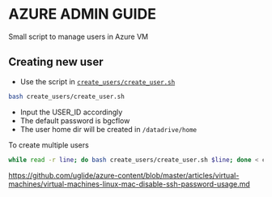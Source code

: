 # AZURE ADMIN GUIDE
Small script to manage users in Azure VM

## Creating new user
- Use the script in [`create_users/create_user.sh`](create_user.sh)
```bash
bash create_users/create_user.sh
```
- Input the USER_ID accordingly
- The default password is bgcflow
- The user home dir will be created in `/datadrive/home`

To create multiple users
```bash
while read -r line; do bash create_users/create_user.sh $line; done < create_users/workshop_participants 
```

https://github.com/uglide/azure-content/blob/master/articles/virtual-machines/virtual-machines-linux-mac-disable-ssh-password-usage.md